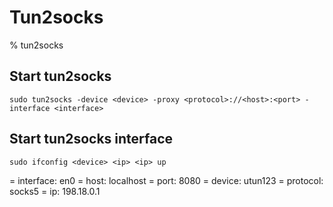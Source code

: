 # Tun2socks
% tun2socks

## Start tun2socks

```
sudo tun2socks -device <device> -proxy <protocol>://<host>:<port> -interface <interface>
```

## Start tun2socks interface

```
sudo ifconfig <device> <ip> <ip> up
```

= interface: en0
= host: localhost
= port: 8080
= device: utun123
= protocol: socks5
= ip: 198.18.0.1
